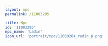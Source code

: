 ```yaml
---
layout: npc
permalink: /11003295

title: Npc
id: '11003295'
npc_name: 'Ladin'
icon_url: 'portrait/npc/11000264_radin_p.png'
---
```

